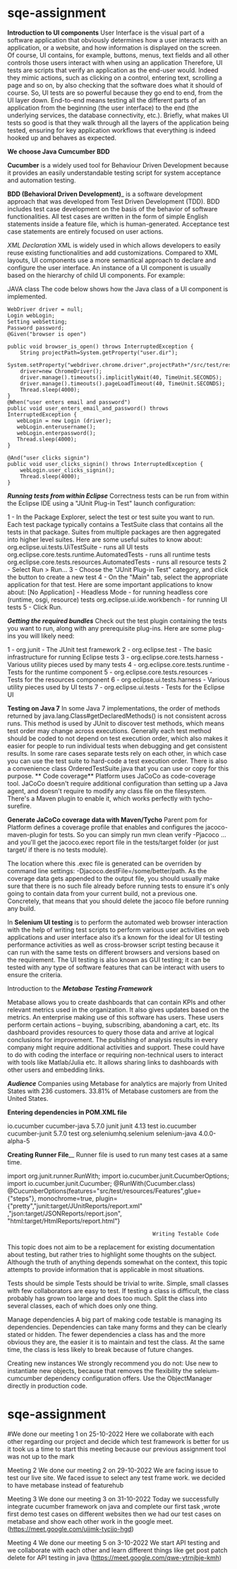 
# sqe-assignment

**Introduction to UI components**
User Interface is the visual part of a software application that obviously determines how a user interacts with an application, or a website, and how information is displayed on the screen.
Of course,  UI contains, for example, buttons, menus, text fields and all other controls those users interact with when using an application
Therefore, UI tests are scripts that verify an application as the end-user would.
Indeed they mimic actions, such as clicking on a control, entering text, scrolling a page and so on, by also checking that the software does what it should of course.
So, UI tests are so powerful because they go end to end, from the UI layer down.
End-to-end means testing all the different parts of an application from the beginning (the user interface) to the end (the underlying services, the database connectivity, etc.).
Briefly, what makes UI tests so good is that they walk through all the layers of the application being tested, ensuring for key application workflows that everything is indeed hooked up and behaves as expected.

**We choose Java Cumcumber BDD**

**Cucumber** is a widely used tool for Behaviour Driven Development because it provides an easily understandable testing script for system acceptance and automation testing.

**BDD (Behavioral Driven Development)**_ is a software development approach that was developed from Test Driven Development (TDD).
BDD includes test case development on the basis of the behavior of software functionalities. All test cases are written in the form of simple English statements inside a feature file, which is human-generated. Acceptance test case statements are entirely focused on user actions.

*XML Declaration* XML is widely used in which allows developers to easily reuse existing functionalities and add customizations. Compared to XML layouts, UI components use a more semantical approach to declare and configure the user interface. An instance of a UI component is usually based on the hierarchy of child UI components. For example:


JAVA class The code below shows how the Java class of a UI component is implemented.

	WebDriver driver = null;
	Login webLogin;
	Setting webSetting;
	Password password;
	@Given("browser is open")
	
	public void browser_is_open() throws InterruptedException {
		String projectPath=System.getProperty("user.dir");
	    System.setProperty("webdriver.chrome.driver",projectPath+"/src/test/resources/driver/chromedriver.exe");
	    driver=new ChromeDriver();
	    driver.manage().timeouts().implicitlyWait(40, TimeUnit.SECONDS);
	    driver.manage().timeouts().pageLoadTimeout(40, TimeUnit.SECONDS);
	    Thread.sleep(4000);
	}
	@When("user enters email and password")
	public void user_enters_email_and_password() throws InterruptedException {
	   webLogin = new Login (driver);
	   webLogin.enterusername();
	   webLogin.enterpassword();
	   Thread.sleep(4000);
	}
	
	@And("user clicks signin")
	public void user_clicks_signin() throws InterruptedException {
		webLogin.user_clicks_signin();
		Thread.sleep(4000);
	}

_**Running tests from within Eclipse**_
Correctness tests can be run from within the Eclipse IDE using a "JUnit Plug-in Test" launch configuration:

1 - In the Package Explorer, select the test or test suite you want to run. Each test package typically contains a TestSuite class that contains all the tests in that package. Suites from multiple packages are then aggregated into higher level suites. Here are some useful suites to know about:
 org.eclipse.ui.tests.UiTestSuite - runs all UI tests
 org.eclipse.core.tests.runtime.AutomatedTests - runs all runtime tests
 org.eclipse.core.tests.resources.AutomatedTests - runs all resource tests
2 - Select Run > Run...
3 - Choose the "JUnit Plug-in Test" category, and click the button to create a new test
4 - On the "Main" tab, select the appropriate application for that test. Here are some important applications to know about:
  [No Application] - Headless Mode - for running headless core (runtime, osgi, resource) tests
   org.eclipse.ui.ide.workbench - for running UI tests
5 - Click Run.
  
_**Getting the required bundles**_
Check out the test plugin containing the tests you want to run, along with any prerequisite plug-ins. Here are some plug-ins you will likely need:

1 - org.junit - The JUnit test framework
2 - org.eclipse.test - The basic infrastructure for running Eclipse tests
3 - org.eclipse.core.tests.harness - Various utility pieces used by many tests
4 - org.eclipse.core.tests.runtime - Tests for the runtime component
5 - org.eclipse.core.tests.resources - Tests for the resources component
6 - org.eclipse.ui.tests.harness - Various utility pieces used by UI tests
7 - org.eclipse.ui.tests - Tests for the Eclipse UI 

**Testing on Java 7**
In some Java 7 implementations, the order of methods returned by java.lang.Class#getDeclaredMethods() is not consistent across runs. This method is used by JUnit to discover test methods, which means test order may change across executions. Generally each test method should be coded to not depend on test execution order, which also makes it easier for people to run individual tests when debugging and get consistent results. In some rare cases separate tests rely on each other, in which case you can use the test suite to hard-code a test execution order. There is also a convenience class OrderedTestSuite.java that you can use or copy for this purpose.
**
Code coverage**
Platform uses JaCoCo as code-coverage tool. JaCoCo doesn't require additional configuration than setting up a Java agent, and doesn't require to modify any class file on the filesystem. There's a Maven plugin to enable it, which works perfectly with tycho-surefire.

**Generate JaCoCo coverage data with Maven/Tycho**
Parent pom for Platform defines a coverage profile that enables and configures the jacoco-maven-plugin for tests. So you can simply run mvn clean verify -Pjacoco ... and you'll get the jacoco.exec report file in the tests/target folder (or just target/ if there is no tests module).

The location where this .exec file is generated can be overriden by command line settings: -Djacoco.destFile=/some/better/path. As the coverage data gets appended to the output file, you should usually make sure that there is no such file already before running tests to ensure it's only going to contain data from your current build, not a previous one. Concretely, that means that you should delete the jacoco file before running any build.

In **Selenium UI testing** is to perform the automated web browser interaction with the help of writing test scripts to perform various user activities on web applications and user interface also it’s a known for the ideal for UI testing performance activities as well as cross-browser script testing because it can run with the same tests on different browsers and versions based on the requirement. The UI testing is also known as GUI testing; it can be tested with any type of software features that can be interact with users to ensure the criteria.
  
  

Introduction to the _**Metabase Testing Framework**_

Metabase allows you to create dashboards that can contain KPIs and other relevant metrics used in the organization. It also gives updates based on the metrics.
An enterprise making use of this software has users. These users perform certain actions – buying, subscribing, abandoning a cart, etc. Its dashboard provides resources to query those data and arrive at logical conclusions for improvement.
The publishing of analysis results in every company might require additional activities and support. These could have to do with coding the interface or requiring non-technical users to interact with tools like Matlab/Julia etc. It allows sharing links to dashboards with other users and embedding links.

***Audience***
Companies using Metabase for analytics are majorly from United States with 236 customers. 33.81% of Metabase customers are from the United States.

**Entering dependencies in POM.XML file**
  
  <dependencies>
  <!-- https://mvnrepository.com/artifact/io.cucumber/cucumber-java -->
<dependency>
    <groupId>io.cucumber</groupId>
    <artifactId>cucumber-java</artifactId>
    <version>5.7.0</version>
</dependency>
<!-- https://mvnrepository.com/artifact/junit/junit -->
<dependency>
    <groupId>junit</groupId>
    <artifactId>junit</artifactId>
    <version>4.13</version>
    <scope>test</scope>
</dependency> 
<!-- https://mvnrepository.com/artifact/io.cucumber/cucumber-junit -->
<dependency>
    <groupId>io.cucumber</groupId>
    <artifactId>cucumber-junit</artifactId>
    <version>5.7.0</version>
    <scope>test</scope>
</dependency> 
<!-- https://mvnrepository.com/artifact/org.seleniumhq.selenium/selenium-java -->
<dependency>
    <groupId>org.seleniumhq.selenium</groupId>
    <artifactId>selenium-java</artifactId>
    <version>4.0.0-alpha-5</version>
</dependency>
  </dependencies>

**Creating Runner File**__
Runner file is used to run many test cases at a same time.

import org.junit.runner.RunWith;
import io.cucumber.junit.CucumberOptions;
import io.cucumber.junit.Cucumber;
@RunWith(Cucumber.class)
@CucumberOptions(features="src/test/resources/Features",glue= {"steps"},
monochrome=true,
plugin={"pretty","junit:target/JUnitReports/report.xml"
		,"json:target/JSONReports/report.json",
		"html:target/HtmlReports/report.html"}

                                                  Writing Testable Code
This topic does not aim to be a replacement for existing documentation about testing, but rather tries to highlight some thoughts on the subject. Although the truth of anything depends somewhat on the context, this topic attempts to provide information that is applicable in most situations.

  Tests should be simple
Tests should be trivial to write. Simple, small classes with few collaborators are easy to test. If testing a class is difficult, the class probably has grown too large and does too much. Split the class into several classes, each of which does only one thing.

  Manage dependencies
A big part of making code testable is managing its dependencies. Dependencies can take many forms and they can be clearly stated or hidden. The fewer dependencies a class has and the more obvious they are, the easier it is to maintain and test the class. At the same time, the class is less likely to break because of future changes.

  Creating new instances
We strongly recommend you do not: Use new to instantiate new objects, because that removes the flexibility the seleium-cumcumber dependency configuration offers. Use the ObjectManager directly in production code.

 


# sqe-assignment


#We done our meeting 1 on 25-10-2022
Here we collaborate with each other regarding our project and decide which test framework is better for us it took us a time to start this meeting because our previous assignment tool was not up to the mark



Meeting 2
We done our meeting 2 on 29-10-2022
We are facing issue to test our live site. We faced issue to select any test frame work.  we decided to have metabase instead of featurehub

 
Meeting 3
We done our meeting 3 on 31-10-2022
Today we successfully integrate cucumber framework on java and complete our first task ,wrote first demo test cases on different websites then we had our test cases on metabase and show each other work in the google meet. (https://meet.google.com/ujjmk-tycjjo-hgd)


Meeting 4
We done our meeting 5 on 3-10-2022
We start API testing and we collaborate with each other and learn different things like get post patch delete for API testing in java (https://meet.google.com/qwe-ytrnjbje-kmh)



